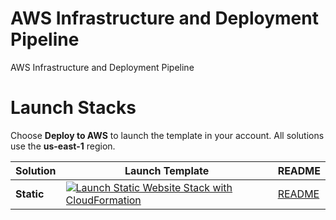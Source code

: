 # AWS Infrastructure and Deployment Pipeline

AWS Infrastructure and Deployment Pipeline

# Launch Stacks

Choose **Deploy to AWS** to launch the template in your account. All solutions use the **us-east-1** region.

| Solution   | Launch Template                                                                                                                                                                                                                                                                                                                                                           | README             |
| ---------- | ------------------------------------------------------------------------------------------------------------------------------------------------------------------------------------------------------------------------------------------------------------------------------------------------------------------------------------------------------------------------- | ------------------ |
| **Static** | [![Launch Static Website Stack with CloudFormation](https://s3.amazonaws.com/telemundo-cloudformation-stacks/cloudformation-launch-stack.svg)](https://console.aws.amazon.com/cloudformation/home?region=us-east-1#/stacks/new?stackName=telemundo-cloudformation-stack-static&templateURL=https://s3.amazonaws.com/telemundo-cloudformation-stacks/static/static.template) | [README](./static) |
